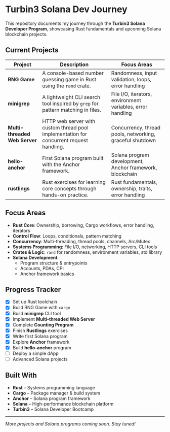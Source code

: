 # Turbin3 Solana Dev Journey

This repository documents my journey through the **Turbin3 Solana Developer Program**, showcasing Rust fundamentals and upcoming Solana blockchain projects.

## Current Projects

| Project       | Description                                      | Focus Areas                     |
|---------------|--------------------------------------------------|---------------------------------|
| **RNG Game**  | A console-based number guessing game in Rust using the `rand` crate. | Randomness, input validation, loops, error handling |
| **minigrep**  | A lightweight CLI search tool inspired by `grep` for pattern matching in files. | File I/O, iterators, environment variables, error handling |
| **Multi-threaded Web Server** | HTTP web server with custom thread pool implementation for concurrent request handling. | Concurrency, thread pools, networking, graceful shutdown |
| **hello-anchor** | First Solana program built with the Anchor framework. | Solana program development, Anchor framework, blockchain |
| **rustlings**  | Rust exercises for learning core concepts through hands-on practice. | Rust fundamentals, ownership, traits, error handling |

## Focus Areas

- **Rust Core**: Ownership, borrowing, Cargo workflows, error handling, iterators  
- **Control Flow**: Loops, conditionals, pattern matching  
- **Concurrency**: Multi-threading, thread pools, channels, Arc/Mutex  
- **Systems Programming**: File I/O, networking, HTTP servers, CLI tools  
- **Crates & Logic**: `rand` for randomness, environment variables, std library  
- **Solana Development**:  
  - Program structure & entrypoints  
  - Accounts, PDAs, CPI  
  - Anchor framework basics

## Progress Tracker

- [x] Set up Rust toolchain  
- [x] Build RNG Game with `cargo`  
- [x] Build **minigrep** CLI tool  
- [x] Implement **Multi-threaded Web Server**  
- [x] Complete **Counting Program**  
- [x] Finish **Rustlings** exercises  
- [x] Write first Solana program  
- [x] Explore **Anchor** framework  
- [x] Build **hello-anchor** program  
- [ ] Deploy a simple dApp  
- [ ] Advanced Solana projects

## Built With

- **Rust** – Systems programming language  
- **Cargo** – Package manager & build system  
- **Anchor** – Solana program framework  
- **Solana** – High-performance blockchain platform  
- **Turbin3** – Solana Developer Bootcamp

---

*More projects and Solana programs coming soon. Stay tuned!*
